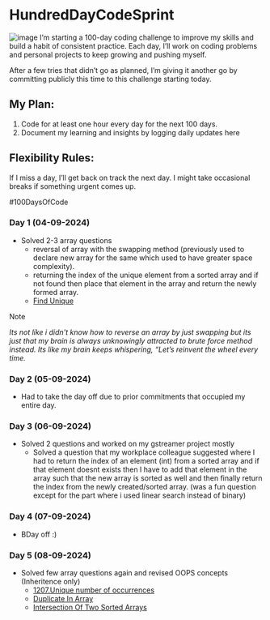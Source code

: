# HundredDayCodeSprint
![image](https://github.com/user-attachments/assets/0b14cbe0-a800-4493-82b9-dd18883812eb)
I’m starting a 100-day coding challenge to improve my skills and build a habit of consistent practice. Each day, I’ll work on coding problems and personal projects to keep growing and pushing myself.

After a few tries that didn’t go as planned, I’m giving it another go by committing publicly this time to this challenge starting today.

## My Plan:
1. Code for at least one hour every day for the next 100 days.
2. Document my learning and insights by logging daily updates here

## Flexibility Rules:
If I miss a day, I’ll get back on track the next day.
I might take occasional breaks if something urgent comes up.

#100DaysOfCode

### Day 1 (04-09-2024)
- Solved 2-3 array questions
  - reversal of array with the swapping method (previously used to declare new array for the same which used to have greater space complexity).
  - returning the index of the unique element from a sorted array and if not found then place that element in the array and return the newly formed array.
  - [Find Unique](https://www.naukri.com/code360/problems/find-unique_625159)
>[!NOTE]
_Its not like i didn't know how to reverse an array by just swapping but its just that my brain is always unknowingly attracted to brute force method instead. Its like my brain keeps whispering, “Let’s reinvent the wheel every time._

### Day 2 (05-09-2024)
- Had to take the day off due to prior commitments that occupied my entire day.

### Day 3 (06-09-2024)
- Solved 2 questions and worked on my gstreamer project mostly
  - Solved a question that my workplace colleague suggested where I had to return the index of an element (int) from a sorted array and if that element doesnt exists then I have to add that element in the array such that the new array is sorted as well and then finally return the index from the newly created/sorted array. (was a fun question except for the part where i used linear search instead of binary)

### Day 4 (07-09-2024)
- BDay off :)

### Day 5 (08-09-2024)
- Solved few array questions again and revised OOPS concepts (Inheritence only)
  - [1207.Unique number of occurrences](https://leetcode.com/problems/unique-number-of-occurrences/)
  - [Duplicate In Array](https://www.naukri.com/code360/problems/duplicate-in-array_893397)
  - [Intersection Of Two Sorted Arrays](https://www.naukri.com/code360/problems/intersection-of-2-arrays_1082149)

